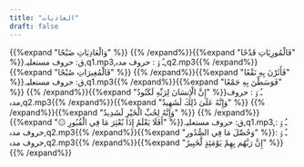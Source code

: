 ```yaml
---
title: "العاديات"
draft: false
---
```

 {{%expand "وَالْعَادِيَاتِ ضَبْحًا" %}} {{% /expand%}}{{%expand "فَالْمُورِيَاتِ قَدْحًا" %}}ق: حروف مستعلیہ,q1.mp3,ـُ و٘ :  حروف مدہ,q2.mp3{{% /expand%}}{{%expand "فَالْمُغِيرَاتِ صُبْحًا" %}} {{% /expand%}}{{%expand "فَأَثَرْنَ بِهِ نَقْعًا" %}}ق: حروف مستعلیہ,q1.mp3{{% /expand%}}{{%expand "فَوَسَطْنَ بِهِ جَمْعًا" %}} {{% /expand%}}{{%expand "إِنَّ الْإِنسَانَ لِرَبِّهِ لَكَنُودٌ" %}}ـُ و٘ :  حروف مدہ,q2.mp3{{% /expand%}}{{%expand "وَإِنَّهُ عَلَىٰ ذَٰلِكَ لَشَهِيدٌ" %}} {{% /expand%}}{{%expand "وَإِنَّهُ لِحُبِّ الْخَيْرِ لَشَدِيدٌ" %}} {{% /expand%}}{{%expand "۞ أَفَلَا يَعْلَمُ إِذَا بُعْثِرَ مَا فِي الْقُبُورِ" %}}ق: حروف مستعلیہ,q1.mp3,ـُ و٘ :  حروف مدہ,q2.mp3{{% /expand%}}{{%expand "وَحُصِّلَ مَا فِي الصُّدُورِ" %}}ـُ و٘ :  حروف مدہ,q2.mp3{{% /expand%}}{{%expand "إِنَّ رَبَّهُم بِهِمْ يَوْمَئِذٍ لَّخَبِيرٌ" %}} {{% /expand%}}